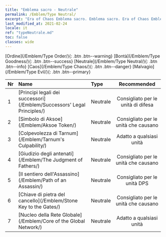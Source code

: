 ```yaml
---
title: "Emblema sacro - Neutrale"
permalink: /Emblem/Type Neutral/
excerpt: "Era of Chaos Emblema sacro. Emblema sacro. Era of Chaos Emblema sacro Neutrale. Era of Chaos Neutrale"
last_modified_at: 2021-02-24
locale: it
ref: "typeNeutrale.md"
toc: false
classes: wide
---
```


  [Ordine](/Emblem/Type Order/){: .btn .btn--warning}   [Bontà](/Emblem/Type Goodness/){: .btn .btn--success}   [Neutrale](/Emblem/Type Neutral/){: .btn .btn--info}   [Caos](/Emblem/Type Chaos/){: .btn .btn--danger}   [Malvagio](/Emblem/Type Evil/){: .btn .btn--primary} 

  |  Nr  |             Name            |    Type    |   Recommended   |
  |:-----|:----------------------------|:-----------|:---------------:|
  | 1 | [Principi legali dei successori](/Emblem/Successors' Legal Principles/) | Neutrale | Consigliato per le unità di difesa | 
  | 2 | [Simbolo di Aksoe](/Emblem/Aksoe Token/) | Neutrale | Consigliato per le unità che causano <Rallentamento> | 
  | 3 | [Colpevolezza di Tarnum](/Emblem/Tarnum's Culpability/) | Neutrale | Adatto a qualsiasi unità | 
  | 4 | [Giudizio degli antenati](/Emblem/The Judgment of Fathers/) | Neutrale | Consigliato per le unità che causano <Stordimento> | 
  | 5 | [Il sentiero dell'Assassino](/Emblem/Path of an Assassin/) | Neutrale | Consigliato per le unità DPS | 
  | 6 | [Chiave di pietra del cancello](/Emblem/Stone Key to the Gates/) | Neutrale | Consigliato per le unità che causano <Sanguinamento> | 
  | 7 | [Nucleo della Rete Globale](/Emblem/Core of the Global Network/) | Neutrale | Adatto a qualsiasi unità | 
